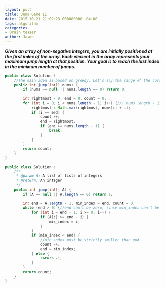 ```yaml
---
layout: post
title: Jump Game II
date: 2015-10-21 21:02:23.000000000 -04:00
tags: algorithm
categories:
- Brain teaser
author: Jason
---
```

<p><strong><em>Given an array of non-negative integers, you are initially positioned at the first index of the array. Each element in the array represents your maximum jump length at that position. Your goal is to reach the last index in the minimum number of jumps.</em></strong></p>


``` java
public class Solution {
    //The main idea is based on greedy. Let's say the range of the current jump is [curBegin, curEnd], curFarthest is the farthest point that all points in [curBegin, curEnd] can reach. Once the current point exceeds curEnd, then trigger another jump, and set the new curEnd with curFarthest, then keep the above steps, as the following:
    public int jump(int[] nums) {
        if (nums == null || nums.length == 0) return 0;
        
        int rightmost = 0, end = 0, count = 0;
        for (int i = 0; i < nums.length - 1; i++) {//!!nums.length - 1, when we are at the last index, we are finished. We don't need to consider the value at last index
            rightmost = Math.max(rightmost, nums[i] + i);
            if (i == end) {
                count ++;
                end = rightmost;
                if (end >= nums.length - 1) {
                    break;
                }
            }
        }
        return count;
    }
}
```
``` java
public class Solution {
    /**
     * @param A: A list of lists of integers
     * @return: An integer
     */
    public int jump(int[] A) {
        if (A == null || A.length == 0) return 0;
        
        int end = A.length - 1, min_index = end, count = 0;
        while (end > 0) {//end can't be zero, since min_index can't be negative
            for (int i = end - 1; i >= 0; i--) {
                if (A[i] >= end - i) {
                    min_index = i;
                }
            }
            if (min_index < end) {
                //min_index must be strictly smaller than end
                count ++;
                end = min_index;
            } else {
                return -1;
            }
        }
        return count;
    }
}
```
